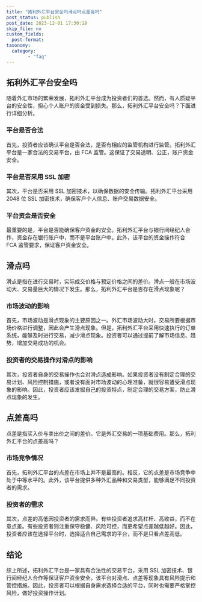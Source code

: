 ```yaml
---
title: "拓利外汇平台安全吗滑点吗点差高吗"
post_status: publish
post_date: 2023-12-01 17:30:18
skip_file: no
custom_fields: 
  post-format: 
taxonomy:
  category:
        - "faq"
---
```


## 拓利外汇平台安全吗

随着外汇市场的繁荣发展，拓利外汇平台成为投资者们的首选。然而，有人质疑平台的安全性，担心个人账户的资金受到损失。那么，拓利外汇平台安全吗？下面进行详细分析。

### 平台是否合法

首先，投资者应该确认平台是否合法，是否有相应的监管机构进行监管。拓利外汇平台是一家合法的交易平台，由 FCA 监管。这保证了交易透明、公正，账户资金安全。

### 平台是否采用 SSL 加密

其次，平台是否采用 SSL 加密技术，以确保数据的安全传输。拓利外汇平台采用 2048 位 SSL 加密技术，确保客户个人信息、账户交易数据安全。

### 平台资金是否安全

最重要的是，平台是否能确保客户资金的安全。拓利外汇平台与银行间经纪人合作，资金存在银行账户中，而不是平台账户中。此外，该平台的资金操作符合 FCA 监管要求，保证客户资金安全。

## 滑点吗

滑点是指在进行交易时，实际成交价格与预定价格之间的差价。滑点一般在市场波动大、交易量巨大的情况下发生。那么，拓利外汇平台是否存在滑点现象呢？

### 市场波动的影响

首先，市场波动是滑点现象的主要原因之一。外汇市场波动大时，交易所要根据市场价格进行调整，因此会产生滑点现象。但是，拓利外汇平台采用快速执行的订单系统，能够及时进行交易，减少滑点现象。投资者可以通过提前了解市场信息、趋势，增加交易成功的机会。

### 投资者的交易操作对滑点的影响

其次，投资者自身的交易操作也会对滑点造成影响。如果投资者没有制定合理的交易计划、风险控制措施，或者没有面对市场波动的心理准备，就很容易遭受滑点现象的影响。因此，投资者应该发掘自己的投资特点，制定合理的交易方案，防止滑点现象的发生。

## 点差高吗

点差是指买入价与卖出价之间的差价。它是外汇交易的一项基础费用。那么，拓利外汇平台的点差高吗？

### 市场竞争情况

首先，拓利外汇平台的点差在市场上并不是最高的。相反，它的点差是市场竞争中处于中等水平的。此外，该平台提供多种外汇品种和交易类型，能够满足不同投资者的需求。

### 投资者的需求

其次，点差的高低因投资者的需求而异。有些投资者追求高杠杆、高收益，而不在意点差。有些投资者则注重保守稳健、风险可控，而更希望点差越低越好。因此，投资者应该在选择平台时，选择适合自己需求的平台，而不是只看点差高低。

## 结论

综上所述，拓利外汇平台是一家具有合法性的交易平台，采用 SSL 加密技术、银行间经纪人合作等保证客户资金安全。该平台对滑点、点差等现象具有风险提示和管控措施。因此，投资者可以根据自身需求选择合适的平台，同时也需要严格掌控风险，做好投资操作计划。
